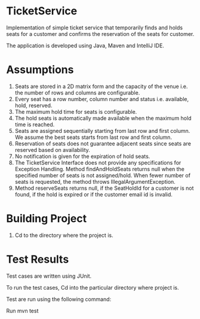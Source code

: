 # TicketService

Implementation of simple ticket service that temporarily finds and holds seats for a customer and confirms the reservation of the seats for customer.

The application is developed using Java, Maven and IntelliJ IDE.

# Assumptions
1. Seats are stored in a 2D matrix form and the capacity of the venue i.e. the number of rows and columns are configurable.
2. Every seat has a row number, column number and status i.e. available, hold, reserved.
3. The maximum hold time for seats is configurable.
4. The hold seats is automatically made available when the maximum hold time is reached.
5. Seats are assigned sequentially starting from last row and first column. We assume the best seats starts from last row and      first column. 
6. Reservation of seats does not guarantee adjacent seats since seats are reserved based on availability.
7. No notification is given for the expiration of hold seats.
8. The TicketService Interface does not provide any specifications for Exception Handling. Method findAndHoldSeats returns null    when the specified number of seats is not assigned/hold. When fewer number of seats is requested, the method throws            IllegalArgumentException. 
9. Method reserveSeats returns null, if the SeatHoldId for a customer is not found, if the hold is expired or if the customer      email id is invalid.


# Building Project
1. Cd to the directory where the project is.


# Test Results
Test cases are written using JUnit.

To run the test cases, Cd into the particular directory where project is.

Test are run using the following command:

Run mvn test



